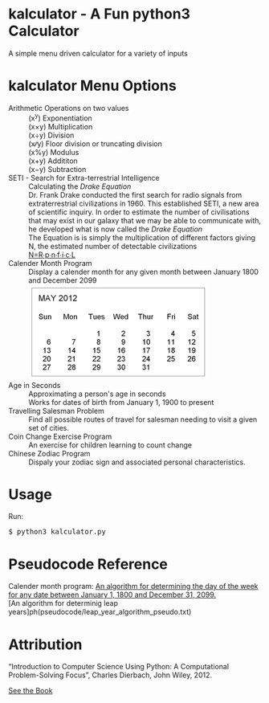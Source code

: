 # kalculator - A Fun python3 Calculator 
A simple menu driven calculator for a variety of inputs

kalculator Menu Options
=======================
<dl>
    <dt>Arithmetic Operations on two values<dt>
        <dd>(x<sup>y</sup>) Exponentiation</dd>
        <dd>(x&times;y) Multiplication</dd>
        <dd>(x&divide;y) Division </dd>
        <dd>(x&#8725;&#8725;y) Floor division or truncating division</dd>
        <dd>(x&percnt;y) Modulus</dd>
        <dd>(x&plus;y) Addititon</dd>
        <dd>(x&minus;y) Subtraction</dd>
    <dt>SETI - Search for Extra-terrestrial Intelligence<dt>
        <dd>Calculating the <i>Drake Equation</i></dd>
        <dd>Dr. Frank Drake conducted the first search for radio signals from
            extraterrestrial civilizations in 1960. This established SETI, a 
            new area of scientific inquiry. In order to estimate the number of
            civilisations that may exist in our galaxy that we may be able to 
            communicate with, he developed what is now called the <i>Drake 
            Equation</i>
        </dd>
        <dd>The Equation is is simply the multiplication of different factors 
            giving N, the estimated number of detectable civilizations
        </dd>
        <dd><a href="static/drake_eq_factors.png">
                N&equals;R&#8729;p&#8729;n&#8729;f&#8729;i&#8729;c&#8729;L
            </a>
        </dd>
    <dt>Calender Month Program</dt>
        <dd>Display a calender month for any given month between January 1800 
            and December 2099
        </dd>
        <dd>
            <img src='static/calendar_month_display_format.png' alt='The calender format of the month'>
        </dd>
    <dt>Age in Seconds</dt>
        <dd>Approximating a person's age in seconds</dd>
        <dd>Works for dates of birth from January 1, 1900 to present</dd>
    <dt>Travelling Salesman Problem</dt>
        <dd>Find all possible routes of travel for salesman needing to visit a 
            given set of cities.
        </dd>
    <dt>Coin Change Exercise Program</dt>
        <dd>An exercise for children learning to count change</dd>
    <dt>Chinese Zodiac Program</dt>
        <dd>Dispaly your zodiac sign and associated personal characteristics.</dd>
</dl>


Usage
=====
Run:
<pre>
$ <kbd>python3 kalculator.py</kbd>
</pre>

Pseudocode Reference
====================
Calender month program:
[An algorithm for determining the day of the week for any date between January 1, 1800 and December 31, 2099.](pseudocode/day_of_week_algorithm_pseudo.txt)
<br>
[An algorithm for determinig leap years]ph(pseudocode/leap_year_algorithm_pseudo.txt)

Attribution
===========
“Introduction to Computer Science Using Python: A Computational 
Problem-Solving Focus”, Charles Dierbach, John Wiley, 2012.

[See the Book](http://eu.wiley.com/WileyCDA/Section/id-302479.html?query=Charles+Dierbach)


